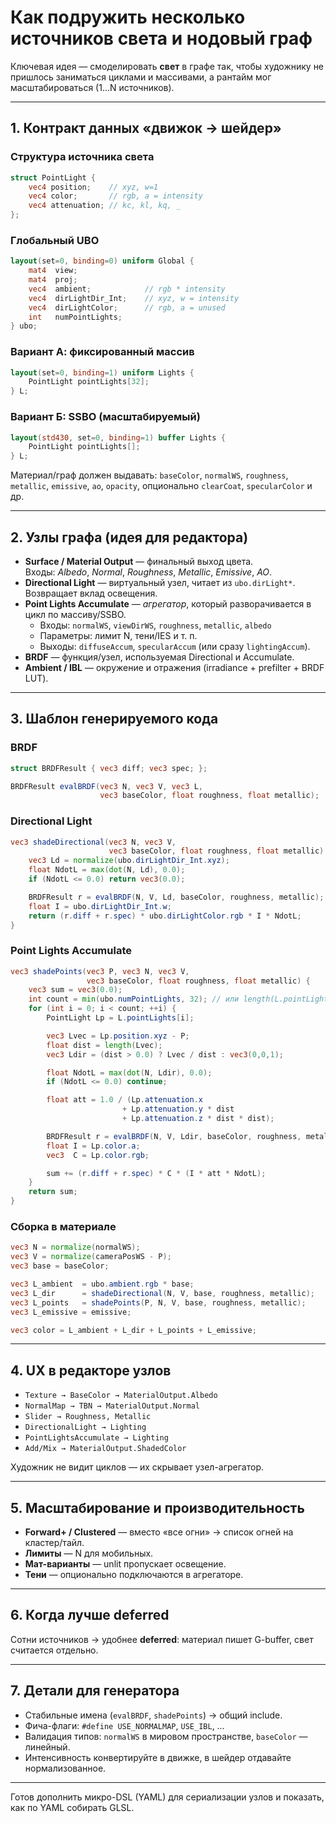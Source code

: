 # Как подружить несколько источников света и нодовый граф

Ключевая идея — смоделировать **свет** в графе так, чтобы художнику не пришлось заниматься циклами и массивами, а рантайм мог масштабироваться (1…N источников).

---

## 1. Контракт данных «движок → шейдер»

### Структура источника света
```glsl
struct PointLight {
    vec4 position;    // xyz, w=1
    vec4 color;       // rgb, a = intensity
    vec4 attenuation; // kc, kl, kq, _
};
```

### Глобальный UBO
```glsl
layout(set=0, binding=0) uniform Global {
    mat4  view;
    mat4  proj;
    vec4  ambient;            // rgb * intensity
    vec4  dirLightDir_Int;    // xyz, w = intensity
    vec4  dirLightColor;      // rgb, a = unused
    int   numPointLights;
} ubo;
```

### Вариант А: фиксированный массив
```glsl
layout(set=0, binding=1) uniform Lights {
    PointLight pointLights[32];
} L;
```

### Вариант Б: SSBO (масштабируемый)
```glsl
layout(std430, set=0, binding=1) buffer Lights {
    PointLight pointLights[];
} L;
```

Материал/граф должен выдавать: `baseColor`, `normalWS`, `roughness`, `metallic`, `emissive`, `ao`, `opacity`, опционально `clearCoat`, `specularColor` и др.

---

## 2. Узлы графа (идея для редактора)

- **Surface / Material Output** — финальный выход цвета.  
  Входы: *Albedo*, *Normal*, *Roughness*, *Metallic*, *Emissive*, *AO*.
- **Directional Light** — виртуальный узел, читает из `ubo.dirLight*`. Возвращает вклад освещения.
- **Point Lights Accumulate** — *агрегатор*, который разворачивается в цикл по массиву/SSBO.
  - Входы: `normalWS`, `viewDirWS`, `roughness`, `metallic`, `albedo`
  - Параметры: лимит N, тени/IES и т. п.
  - Выходы: `diffuseAccum`, `specularAccum` (или сразу `lightingAccum`).
- **BRDF** — функция/узел, используемая Directional и Accumulate.
- **Ambient / IBL** — окружение и отражения (irradiance + prefilter + BRDF LUT).

---

## 3. Шаблон генерируемого кода

### BRDF
```glsl
struct BRDFResult { vec3 diff; vec3 spec; };

BRDFResult evalBRDF(vec3 N, vec3 V, vec3 L,
                    vec3 baseColor, float roughness, float metallic);
```

### Directional Light
```glsl
vec3 shadeDirectional(vec3 N, vec3 V,
                      vec3 baseColor, float roughness, float metallic) {
    vec3 Ld = normalize(ubo.dirLightDir_Int.xyz);
    float NdotL = max(dot(N, Ld), 0.0);
    if (NdotL <= 0.0) return vec3(0.0);

    BRDFResult r = evalBRDF(N, V, Ld, baseColor, roughness, metallic);
    float I = ubo.dirLightDir_Int.w;
    return (r.diff + r.spec) * ubo.dirLightColor.rgb * I * NdotL;
}
```

### Point Lights Accumulate
```glsl
vec3 shadePoints(vec3 P, vec3 N, vec3 V,
                 vec3 baseColor, float roughness, float metallic) {
    vec3 sum = vec3(0.0);
    int count = min(ubo.numPointLights, 32); // или length(L.pointLights) для SSBO
    for (int i = 0; i < count; ++i) {
        PointLight Lp = L.pointLights[i];

        vec3 Lvec = Lp.position.xyz - P;
        float dist = length(Lvec);
        vec3 Ldir = (dist > 0.0) ? Lvec / dist : vec3(0,0,1);

        float NdotL = max(dot(N, Ldir), 0.0);
        if (NdotL <= 0.0) continue;

        float att = 1.0 / (Lp.attenuation.x
                         + Lp.attenuation.y * dist
                         + Lp.attenuation.z * dist * dist);

        BRDFResult r = evalBRDF(N, V, Ldir, baseColor, roughness, metallic);
        float I = Lp.color.a;
        vec3  C = Lp.color.rgb;

        sum += (r.diff + r.spec) * C * (I * att * NdotL);
    }
    return sum;
}
```

### Сборка в материале
```glsl
vec3 N = normalize(normalWS);
vec3 V = normalize(cameraPosWS - P);
vec3 base = baseColor;

vec3 L_ambient  = ubo.ambient.rgb * base;
vec3 L_dir      = shadeDirectional(N, V, base, roughness, metallic);
vec3 L_points   = shadePoints(P, N, V, base, roughness, metallic);
vec3 L_emissive = emissive;

vec3 color = L_ambient + L_dir + L_points + L_emissive;
```

---

## 4. UX в редакторе узлов

- `Texture → BaseColor → MaterialOutput.Albedo`  
- `NormalMap → TBN → MaterialOutput.Normal`  
- `Slider → Roughness, Metallic`  
- `DirectionalLight → Lighting`  
- `PointLightsAccumulate → Lighting`  
- `Add/Mix → MaterialOutput.ShadedColor`

Художник не видит циклов — их скрывает узел-агрегатор.

---

## 5. Масштабирование и производительность

- **Forward+ / Clustered** — вместо «все огни» → список огней на кластер/тайл.  
- **Лимиты** — N для мобильных.  
- **Мат-варианты** — unlit пропускает освещение.  
- **Тени** — опционально подключаются в агрегаторе.

---

## 6. Когда лучше deferred

Сотни источников → удобнее **deferred**: материал пишет G-buffer, свет считается отдельно.

---

## 7. Детали для генератора

- Стабильные имена (`evalBRDF`, `shadePoints`) → общий include.  
- Фича-флаги: `#define USE_NORMALMAP`, `USE_IBL`, …  
- Валидация типов: `normalWS` в мировом пространстве, `baseColor` — линейный.  
- Интенсивность конвертируйте в движке, в шейдер отдавайте нормализованное.

---

Готов дополнить микро-DSL (YAML) для сериализации узлов и показать, как по YAML собирать GLSL.
